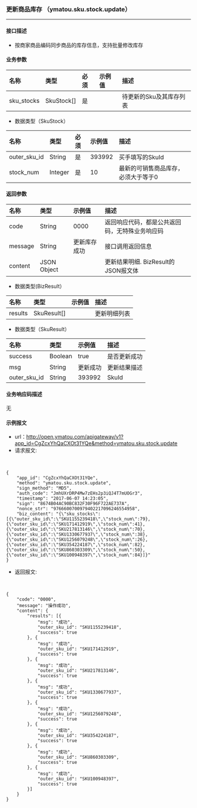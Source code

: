 ### 更新商品库存 （ymatou.sku.stock.update）

---

#### 接口描述

* 按商家商品编码同步商品的库存信息，支持批量修改库存


#### 业务参数


| 名称 | 类型 | 必须 | 示例值 | 描述 |
| :--- | :--- | :--- | :--- | :--- |
| sku\_stocks |SkuStock[] | 是 |  |待更新的Sku及其库存列表 |


* 数据类型（SkuStock）

| 名称 | 类型 | 必须 | 示例值 | 描述 |
| :--- | :--- | :--- | :--- | :--- |
| outer\_sku\_id | String | 是 | 393992 | 买手填写的SkuId |
| stock\_num | Integer | 是 | 10 | 最新的可销售商品库存，必须大于等于0 |

#### 返回参数


| 名称 | 类型 | 示例值 | 描述 |
| :--- | :--- | :--- | :--- |
| code | String | 0000 | 返回响应代码，都是公共返回码，无特殊业务响应码 |
| message | String | 更新库存成功 | 接口调用返回信息 |
| content | JSON Object |  | 更新结果明细. BizResult的JSON报文体 |

* 数据类型(BizResult）

| 名称 | 类型 | 示例值 | 描述 |
| :--- | :--- | :--- | :--- |
| results | SkuResult[] |  | 更新明细列表 |

* 数据类型（SkuResult）

| 名称 | 类型 | 示例值 | 描述 |
| :--- | :--- | :--- | :--- |
| success | Boolean | true | 是否更新成功 |
| msg | String | 更新成功 | 更新结果描述 |
| outer_sku_id | String | 393992 | SkuId |

#### 业务响应码描述
无

#### 示例报文

* url：http://open.ymatou.com/apigateway/v1?app_id=CgZcxYhQaCXOt31YQe&method=ymatou.sku.stock.update
* 请求报文:    
<br  />


```
{
	"app_id": "CgZcxYhQaCXOt31YQe",
	"method": "ymatou.sku.stock.update",
	"sign_method": "MD5",
	"auth_code": "JmhUXrDRP4Mw7zEHs2p3iQJ4T7mUOGr3",
	"timestamp": "2017-06-07 14:23:05",
	"sign": "8674B04AC90BC832F30F96F722AE737A",
	"nonce_str": "9766600700979402217096246554958",
	"biz_content": "{\"sku_stocks\":[{\"outer_sku_id\":\"SKU1155239418\",\"stock_num\":79},{\"outer_sku_id\":\"SKU171412919\",\"stock_num\":41},{\"outer_sku_id\":\"SKU217813146\",\"stock_num\":70},{\"outer_sku_id\":\"SKU1330677937\",\"stock_num\":38},{\"outer_sku_id\":\"SKU1256079248\",\"stock_num\":26},{\"outer_sku_id\":\"SKU354224187\",\"stock_num\":82},{\"outer_sku_id\":\"SKU860303309\",\"stock_num\":50},{\"outer_sku_id\":\"SKU100948397\",\"stock_num\":84}]}"
}
```


* 返回报文:   
<br  />


```
{
	"code": "0000",
	"message": "操作成功",
	"content": {
		"results": [{
			"msg": "成功",
			"outer_sku_id": "SKU1155239418",
			"success": true
		}, {
			"msg": "成功",
			"outer_sku_id": "SKU171412919",
			"success": true
		}, {
			"msg": "成功",
			"outer_sku_id": "SKU217813146",
			"success": true
		}, {
			"msg": "成功",
			"outer_sku_id": "SKU1330677937",
			"success": true
		}, {
			"msg": "成功",
			"outer_sku_id": "SKU1256079248",
			"success": true
		}, {
			"msg": "成功",
			"outer_sku_id": "SKU354224187",
			"success": true
		}, {
			"msg": "成功",
			"outer_sku_id": "SKU860303309",
			"success": true
		}, {
			"msg": "成功",
			"outer_sku_id": "SKU100948397",
			"success": true
		}]
	}
}
```

